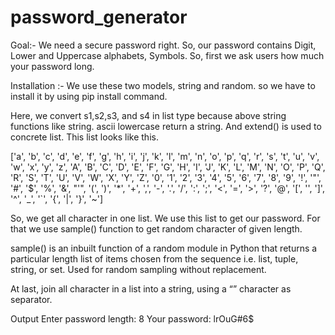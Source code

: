 # password_generator
Goal:-
We need a secure password right. So, our password contains Digit, Lower and Uppercase alphabets, Symbols. So, first we ask users how much your password long.

Installation :-
We use these two models, string and random. so we have to install it by using pip install command.

Here, we convert s1,s2,s3, and s4 in list type because above string functions like string. ascii lowercase return a string. And extend() is used to concrete list. This list looks like this.

['a', 'b', 'c', 'd', 'e', 'f', 'g', 'h', 'i', 'j', 'k', 'l', 'm', 'n', 'o', 'p', 'q', 'r', 's', 't', 'u', 'v', 'w', 'x', 'y', 'z', 'A', 'B', 'C', 'D', 'E', 'F', 'G', 'H', 'I', 'J', 'K', 'L', 'M', 'N', 'O', 'P', 'Q', 'R', 'S', 'T', 'U', 'V', 'W', 'X', 'Y', 'Z', '0', '1', '2', '3', '4', '5', '6', '7', '8', '9', '!', '"', '#', '$', '%', '&', "'", '(', ')', '*', '+', ',', '-', '.', '/', ':', ';', '<', '=', '>', '?', '@', '[', '\', ']', '^', '_', '`', '{', '|', '}', '~']

So, we get all character in one list. We use this list to get our password. For that we use sample() function to get random character of given length.

sample() is an inbuilt function of a random module in Python that returns a particular length list of items chosen from the sequence i.e. list, tuple, string, or set. Used for random sampling without replacement.

At last, join all character in a list into a string, using a “” character as separator.

Output
Enter password length: 8
Your password: lrOuG#6$
